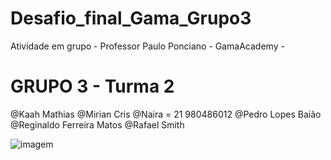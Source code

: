 # Desafio_final_Gama_Grupo3
 Atividade em grupo -  Professor Paulo Ponciano - GamaAcademy -
# GRUPO 3 - Turma 2
@Kaah Mathias
@Mirian Cris
@Naira = 21 980486012
@Pedro Lopes Baião
@Reginaldo Ferreira Matos
@Rafael Smith

![imagem](https://user-images.githubusercontent.com/92062517/138010765-8702cf91-e318-4a32-b641-586eed2276b1.jpg)
